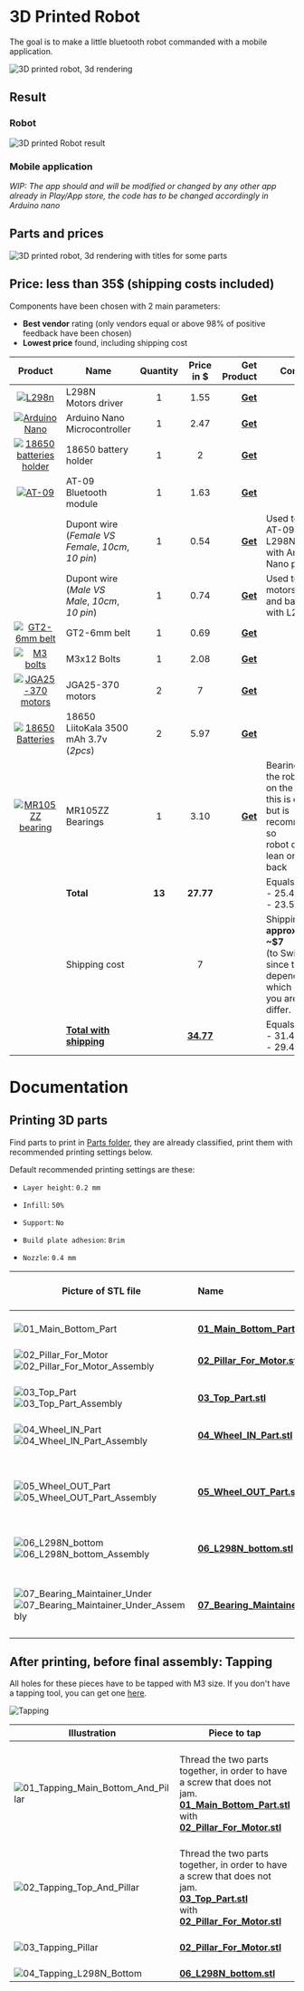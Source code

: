 # 3D Printed Robot

The goal is to make a little bluetooth robot commanded with a mobile application.

![3D printed robot, 3d rendering](Robot_2020_1.png)

## Result

### Robot

![3D printed Robot result](Result_1024x768.png)

### Mobile application

*WIP: The app should and will be modified or changed by any other app already in Play/App store, the code has to be changed accordingly in Arduino nano*



## Parts and prices

![3D printed robot, 3d rendering with titles for some parts](Robot_2020_1_explain.png)



## Price: less than 35$ (shipping costs included)

Components have been chosen with 2 main parameters:

- **Best vendor** rating (only vendors equal or above 98% of positive feedback have been chosen)
- **Lowest price** found, including shipping cost



|                           Product                            | Name                                                     | Quantity |    Price in $    |                                         Get Product | Comment                                                      |
| :----------------------------------------------------------: | -------------------------------------------------------- | :------: | :--------------: | --------------------------------------------------: | ------------------------------------------------------------ |
| [![L298n](L298N.png)](https://s.click.aliexpress.com/e/_AUgiWD) | L298N <br />Motors driver                                |    1     |       1.55       | [**Get**](https://s.click.aliexpress.com/e/_AUgiWD) |                                                              |
| [![Arduino Nano](Arduino_Nano.png)](https://s.click.aliexpress.com/e/_An73jR) | Arduino Nano<br />Microcontroller                        |    1     |       2.47       | [**Get**](https://s.click.aliexpress.com/e/_An73jR) |                                                              |
| [![18650 batteries holder](18650_batteries_holder.png)](https://s.click.aliexpress.com/e/_9RttAp) | 18650 battery holder                                     |    1     |        2         | [**Get**](https://s.click.aliexpress.com/e/_9RttAp) |                                                              |
| [![AT-09](at_09.png)](https://s.click.aliexpress.com/e/_A9LxwV) | AT-09<br />Bluetooth module                              |    1     |       1.63       | [**Get**](https://s.click.aliexpress.com/e/_A9LxwV) |                                                              |
|                                                              | Dupont wire <br />(*Female VS Female*, *10cm*, *10 pin*) |    1     |       0.54       | [**Get**](https://s.click.aliexpress.com/e/_98ks45) | Used to connect <br />AT-09 and L298N <br />with Arduino Nano pins |
|                                                              | Dupont wire <br />(*Male VS Male*, *10cm*, *10 pin*)     |    1     |       0.74       | [**Get**](https://s.click.aliexpress.com/e/_98ks45) | Used to connect motors<br />and battery pins with L298N      |
| [![GT2-6mm belt](GT2-6mm_belt.png)](https://s.click.aliexpress.com/e/_Acf6TL) | GT2-6mm belt                                             |    1     |       0.69       | [**Get**](https://s.click.aliexpress.com/e/_Acf6TL) |                                                              |
| [![M3 bolts](M3x12_bolts.png)](https://s.click.aliexpress.com/e/_9yCjq9) | M3x12 Bolts                                              |    1     |       2.08       | [**Get**](https://s.click.aliexpress.com/e/_9yCjq9) |                                                              |
| [![JGA25-370 motors](motors.png)](https://s.click.aliexpress.com/e/_AeoSBF) | JGA25-370 motors                                         |    2     |        7         | [**Get**](https://s.click.aliexpress.com/e/_AeoSBF) |                                                              |
| [![18650 Batteries](18650_batteries.png)](https://s.click.aliexpress.com/e/_9xaDaV) | 18650 LiitoKala 3500 mAh 3.7v<br />(*2pcs*)              |    2     |       5.97       | [**Get**](https://s.click.aliexpress.com/e/_9xaDaV) |                                                              |
| [![MR105ZZ bearing](MR105ZZ.png)](https://s.click.aliexpress.com/e/_AVCCDX) | MR105ZZ Bearings                                         |    1     |       3.10       | [**Get**](https://s.click.aliexpress.com/e/_AVCCDX) | Bearing to make the robot be flat on the floor, <br />this is **optional** <br />but is recommended so <br />robot doesn't lean on front or back |
|                                                              | **Total**                                                |  **13**  |    **27.77**     |                                                     | Equals to ~:<br />- 25.40 CHF<br />- 23.50 €                 |
|                                                              | Shipping cost                                            |          |        7         |                                                     | Shipping cost is **approximatively ~$7** <br />(to Switzerland), <br />since this depends in which country you are, it could differ. |
|                                                              | **<u>Total with shipping</u>**                           |          | **<u>34.77</u>** |                                                     | Equals to ~:<br />- 31.40 CHF<br />- 29.44 €                 |





# Documentation



## Printing 3D parts

Find parts to print in [Parts folder](Parts), they are already classified, print them with recommended printing settings below.

Default recommended printing settings are these:

- `Layer height`: `0.2 mm` 

- `Infill`: `50%`

- `Support`: `No`

- `Build plate adhesion`: `Brim`

- `Nozzle`: `0.4 mm`

  

| Picture of STL file                                          | Name                                                         |                   Other printing settings                    | Number of prints |
| ------------------------------------------------------------ | :----------------------------------------------------------- | :----------------------------------------------------------: | :--------------: |
| <br /><img src="01_Main_Bottom_Part.png" alt="01_Main_Bottom_Part" max-width="100%" /> | <br />[**01_Main_Bottom_Part.stl**](Parts/01_Main_Bottom_Part.stl) |                           <br />-                            |     <br />1      |
| <br /><img src="02_Pillar_For_Motor.png" alt="02_Pillar_For_Motor" max-width="100%" /><br /><img src="02_Pillar_For_Motor_Assembly.png" alt="02_Pillar_For_Motor_Assembly" max-width="100%" /> | <br />[**02_Pillar_For_Motor.stl**](Parts/02_Pillar_For_Motor.stl) |                           <br />-                            |     <br />2      |
| <br /><img src="03_Top_Part.png" alt="03_Top_Part" max-width="100%" /><br /><img src="03_Top_Part_Assembly.png" alt="03_Top_Part_Assembly" max-width="100%" /> | <br />[**03_Top_Part.stl**](Parts/03_Top_Part.stl)           |                           <br />-                            |     <br />1      |
| <br /><img src="04_Wheel_IN_Part.png" alt="04_Wheel_IN_Part" max-width="100%" /><br /><img src="04_Wheel_IN_Part_Assembly.png" alt="04_Wheel_IN_Part_Assembly" max-width="100%" /> | <br />[**04_Wheel_IN_Part.stl**](Parts/04_Wheel_IN_Part.stl) |                           <br />-                            |     <br />2      |
| <br /><img src="05_Wheel_OUT_Part.png" alt="05_Wheel_OUT_Part" max-width="100%" /><br /><img src="05_Wheel_OUT_Part_Assembly.png" alt="05_Wheel_OUT_Part_Assembly" max-width="100%" /> | <br />[**05_Wheel_OUT_Part.stl**](Parts/05_Wheel_OUT_Part.stl) | <br />`Layer height`: `0.05 mm` or if not possible: `0.1 mm` |     <br />2      |
| <br /><img src="06_L298N_bottom.png" alt="06_L298N_bottom" max-width="100%" /><br /><img src="06_L298N_bottom_Assembly.png" alt="06_L298N_bottom_Assembly" max-width="100%" /> | <br />[**06_L298N_bottom.stl**](Parts/06_L298N_bottom.stl)   |                           <br />-                            |     <br />1      |
| <br /><img src="07_Bearing_Maintainer_Under.png" alt="07_Bearing_Maintainer_Under" max-width="100%" /><br /><img src="07_Bearing_Maintainer_Under_Assembly.png" alt="07_Bearing_Maintainer_Under_Assembly" max-width="100%" /> | <br />[**07_Bearing_Maintainer_Under.stl**](Parts/07_Bearing_Maintainer_Under.stl) | <br />`Layer height`: `0.05 mm` or if not possible: `0.1 mm` |     <br />4      |



## After printing, before final assembly: Tapping

All holes for these pieces have to be tapped with M3 size. If you don't have a tapping tool, you can get one [here](https://s.click.aliexpress.com/e/_ANrDs1).

<img src="Tapping_Tool.png" alt="Tapping" max-width="100%" />

| Illustration                                                 | Piece to tap                                                 |
| ------------------------------------------------------------ | ------------------------------------------------------------ |
| <br /><img src="01_Tapping_Main_Bottom_And_Pillar.png" alt="01_Tapping_Main_Bottom_And_Pillar" max-width="100%" /> | <br />Thread the two parts together, in order to have a screw that does not jam.<br />[**01_Main_Bottom_Part.stl**](Parts/01_Main_Bottom_Part.stl) <br />with<br />[**02_Pillar_For_Motor.stl**](Parts/02_Pillar_For_Motor.stl) |
| <br /><img src="02_Tapping_Top_And_Pillar.png" alt="02_Tapping_Top_And_Pillar" max-width="100%" /> | <br />Thread the two parts together, in order to have a screw that does not jam.<br />[**03_Top_Part.stl**](Parts/03_Top_Part.stl) <br />with<br />[**02_Pillar_For_Motor.stl**](Parts/02_Pillar_For_Motor.stl) |
| <br /><img src="03_Tapping_Pillar.png" alt="03_Tapping_Pillar" max-width="100%" /> | <br />[**02_Pillar_For_Motor.stl**](Parts/02_Pillar_For_Motor.stl) |
| <br /><img src="04_Tapping_L298N_Bottom.png" alt="04_Tapping_L298N_Bottom" max-width="100%" /> | <br />[**06_L298N_bottom.stl**](Parts/06_L298N_bottom.stl)   |



